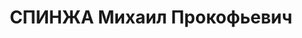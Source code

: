 ---
title: СПИНЖА Михаил Прокофьевич
description: "1899 року народження, с. Мале Володарського району Донецької області,\
  \ грек, освіта вища, член ВКП(б). Головний агроном тресту аграрного господарства.\
  \ Проживав: м. Сталіно (м. Донецьк) Донецької області, соцмістечко, буд. №135. \n\
  \  Заарештований 24 вересня 1937 року. Військовою колегією Верховного Суду СРСР\
  \ 20 листопада 1938 року засуджений до розстрілу. Вирок приведений до виконання\
  \ 3 січня 1938 року у м. Сталіно (м. Донецьк). \n  Реабілітований у 1992 році."
---